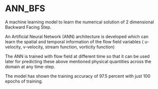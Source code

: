 # ANN_BFS
A machine learning model to learn the numerical solution of 2 dimensional Backward Facing Step.

An Artificial Neural Network (ANN) architecture is developed which can learn the spatial and temporal information of the flow field variables ( u-velocity, v-velocity, stream function, vorticity function) 

The ANN is trained with flow field at different time so that it can be used later for predicting these above mentioned physical quantities across the domain at any time-step.

The model has shown the training accuracy of 97.5 percent with just 100 epochs of training.
